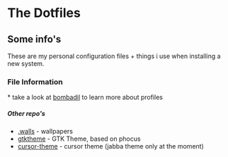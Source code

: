 # The Dotfiles
## Some info's
These are my personal configuration files + things i use when installing a new system.

### File Information

<!--
|               Source               |                             Info                             |
| :--------------------------------: | :----------------------------------------------------------: |
|               `src/`               |                 All the configuration files                  |
|              `misc/`               | Miscellaneous files (whenever something system related needs a backup) |
|               `bin/`               | Executable scripts that are very useful (often configurations depend on said scripts) |
| other directories (exp: `sway/`) |        These are other bombadil profiles to mess with things\*          |

-->

 \* take a look at [bombadil](https://github.com/oknozor/toml-bombadil) to learn more about profiles



##### Other repo's
- [.walls](https://github.com/eaxly/.walls) - wallpapers
- [gtktheme](https://github.com/eaxly/gtktheme) - GTK Theme, based on phocus
- [cursor-theme](https://github.com/eaxly/bibata_cursor) - cursor theme (jabba theme only at the moment)
